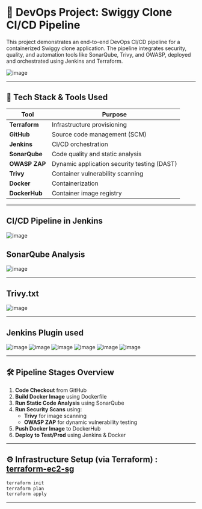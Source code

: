 # 🍔 DevOps Project: Swiggy Clone CI/CD Pipeline

This project demonstrates an end-to-end DevOps CI/CD pipeline for a containerized Swiggy clone application. The pipeline integrates security, quality, and automation tools like SonarQube, Trivy, and OWASP, deployed and orchestrated using Jenkins and Terraform.

![image](https://github.com/user-attachments/assets/67ce3626-f6d1-407b-93a0-1c295bb2ebe0)

---

## 🚀 Tech Stack & Tools Used

| Tool       | Purpose                            |
|------------|------------------------------------|
| **Terraform** | Infrastructure provisioning         |
| **GitHub**   | Source code management (SCM)       |
| **Jenkins**  | CI/CD orchestration                |
| **SonarQube**| Code quality and static analysis   |
| **OWASP ZAP**| Dynamic application security testing (DAST) |
| **Trivy**    | Container vulnerability scanning   |
| **Docker**   | Containerization                   |
| **DockerHub**| Container image registry           |

---

## CI/CD Pipeline in Jenkins
![image](https://github.com/user-attachments/assets/1249da3c-a6fe-4381-a809-3f81dc028d47)

## SonarQube Analysis
![image](https://github.com/user-attachments/assets/79c84b0c-d2b5-4eaa-af8e-a55105bb70d4)

---

## Trivy.txt

![image](https://github.com/user-attachments/assets/466f98e3-042e-4e40-81aa-f03fba9da743)

---

## Jenkins Plugin used
![image](https://github.com/user-attachments/assets/552b019a-324c-43fe-9068-57419ab57eee)
![image](https://github.com/user-attachments/assets/9648ad8a-46a1-42b4-ac67-4570e507f345)
![image](https://github.com/user-attachments/assets/43ae270c-26a1-42bf-b8f2-89500dd34fd9)
![image](https://github.com/user-attachments/assets/851cacb7-9578-47bb-a90c-816b0e259394)
![image](https://github.com/user-attachments/assets/da7b74cc-1c65-4068-8c1a-5407540c5cc2)
![image](https://github.com/user-attachments/assets/e2a58760-7ca5-446b-ba1b-c389e422256e)


---

## 🛠️ Pipeline Stages Overview

1. **Code Checkout** from GitHub
2. **Build Docker Image** using Dockerfile
3. **Run Static Code Analysis** using SonarQube
4. **Run Security Scans** using:
   - **Trivy** for image scanning
   - **OWASP ZAP** for dynamic vulnerability testing
5. **Push Docker Image** to DockerHub
6. **Deploy to Test/Prod** using Jenkins & Docker

---

## ⚙️ Infrastructure Setup (via Terraform) : [terraform-ec2-sg](https://github.com/rushi2828/terraform-ec2-sg.git)

```bash
terraform init
terraform plan
terraform apply
```
---


